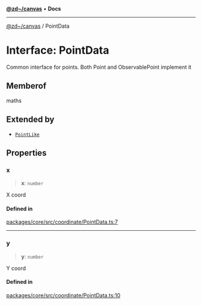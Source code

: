 [**@zd~/canvas**](../README.md) • **Docs**

***

[@zd~/canvas](../README.md) / PointData

# Interface: PointData

Common interface for points. Both Point and ObservablePoint implement it

## Memberof

maths

## Extended by

- [`PointLike`](PointLike.md)

## Properties

### x

> **x**: `number`

X coord

#### Defined in

[packages/core/src/coordinate/PointData.ts:7](https://github.com/zhuddan/canvas/blob/4e0594a0d45f272f1c29554e1059a5920cb977c7/packages/core/src/coordinate/PointData.ts#L7)

***

### y

> **y**: `number`

Y coord

#### Defined in

[packages/core/src/coordinate/PointData.ts:10](https://github.com/zhuddan/canvas/blob/4e0594a0d45f272f1c29554e1059a5920cb977c7/packages/core/src/coordinate/PointData.ts#L10)
